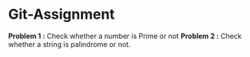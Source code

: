 # Git-Assignment
**Problem 1 :** Check whether a number is Prime or not    **Problem 2 :** Check whether a string is palindrome or not.

